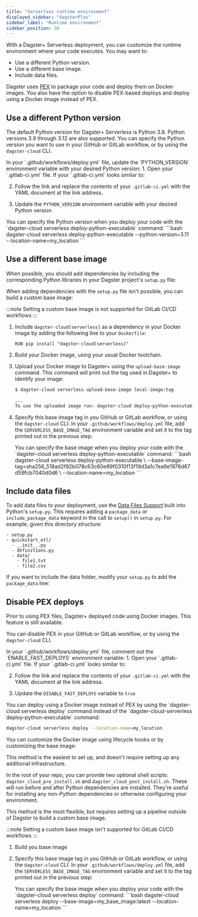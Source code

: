 ```yaml
---
title: "Serverless runtime environment"
displayed_sidebar: "dagsterPlus"
sidebar_label: "Runtime environment"
sidebar_position: 30
---
```


With a Dagster+ Serverless deployment, you can customize the runtime environment where your code executes. You may want to:
- Use a different Python version.
- Use a different base image.
- Include data files.

Dagster uses [PEX](https://docs.pex-tool.org/) to package your code and deploy them on Docker images. You also have the option to disable PEX-based deploys and deploy using a Docker image instead of PEX.


## Use a different Python version
The default Python version for Dagster+ Serverless is Python 3.8. Python versions 3.9 through 3.12 are also supported. You can specify the Python version you want to use in your GitHub or GitLab workflow, or by using the `dagster-cloud` CLI.

<Tabs groupId="method">
<TabItem value="GitHub" label="GitHub">
In your `.github/workflows/deploy.yml` file, update the `PYTHON_VERSION` environment variable with your desired Python version:
<CodeExample filePath="dagster-plus/deployment/serverless/runtime-environment/github_python_version.yaml" language="yaml" title="Updating the Python version in `deploy.yml`" />

</TabItem>
<TabItem value="GitLab" label="GitLab">
1. Open your `.gitlab-ci.yml` file. If your `.gitlab-ci.yml` looks similar to:
<CodeExample filePath="dagster-plus/deployment/serverless/runtime-environment/gitlab_template.yaml" language="yaml" />

2. Follow the link and replace the contents of your `.gitlab-ci.yml` with the YAML document at the link address.

3. Update the `PYTHON_VERSION` environment variable with your desired Python version

<CodeExample filePath="dagster-plus/deployment/serverless/runtime-environment/gitlab_python_version.yaml" language="yaml" title="Updating the Python version in `.gitlab-ci.yml`" />

</TabItem>
<TabItem value="CLI" label="CLI">
You can specify the Python version when you deploy your code with the `dagster-cloud serverless deploy-python-executable` command:
```bash
dagster-cloud serverless deploy-python-executable --python-version=3.11 --location-name=my_location
```
</TabItem>
</Tabs>


## Use a different base image
When possible, you should add dependencies by including the corresponding Python libraries in your Dagster project's `setup.py` file:
<CodeExample filePath="dagster-plus/deployment/serverless/runtime-environment/example_setup.py" language="Python" title="Example `setup.py`" />

When adding dependencies with the `setup.py` file isn't possible, you can build a custom base image:

:::note
Setting a custom base image is not supported for GitLab CI/CD workflows
:::

1. Include `dagster-cloud[serverless]` as a dependency in your Docker image by adding the following line to your `Dockerfile`:
    ```
    RUN pip install "dagster-cloud[serverless]"
    ```
2. Build your Docker image, using your usual Docker toolchain.
3. Upload your Docker image to Dagster+ using the `upload-base-image` command. This command will print out the tag used in Dagster+ to identify your image:
    ```bash
    $ dagster-cloud serverless upload-base-image local-image:tag

    ...
    To use the uploaded image run: dagster-cloud deploy-python-executable ... --base-image-tag=sha256_518ad2f92b078c63c60e89f0310f13f19d3a1c7ea9e1976d67d59fcb7040d0d6
    ```

4. Specify this base image tag in you GitHub or GitLab workflow, or using the `dagster-cloud` CLI:
    <Tabs groupId="method">
    <TabItem value="GitHub" label="GitHub">
    In your `.github/workflows/deploy.yml` file, add the `SERVERLESS_BASE_IMAGE_TAG` environment variable and set it to the tag printed out in the previous step:
    <CodeExample filePath="dagster-plus/deployment/serverless/runtime-environment/github_base_image.yaml" language="yaml" title="Setting a custom base image in `deploy.yml`" />

    </TabItem>
    <TabItem value="CLI" label="CLI">
    You can specify the base image when you deploy your code with the `dagster-cloud serverless deploy-python-executable` command:
    ```bash
    dagster-cloud serverless deploy-python-executable \
    --base-image-tag=sha256_518ad2f92b078c63c60e89f0310f13f19d3a1c7ea9e1976d67d59fcb7040d0d6 \
    --location-name=my_location
    ```
    </TabItem>
    </Tabs>

## Include data files
To add data files to your deployment, use the [Data Files Support](https://setuptools.pypa.io/en/latest/userguide/datafiles.html) built into Python's `setup.py`. This requires adding a `package_data` or `include_package_data` keyword in the call to `setup()` in `setup.py`. For example, given this directory structure:

```
- setup.py
- quickstart_etl/
  - __init__.py
  - definitions.py
  - data/
    - file1.txt
    - file2.csv
```

If you want to include the data folder, modify your `setup.py` to add the `package_data` line:
<CodeExample filePath="dagster-plus/deployment/serverless/runtime-environment/data_files_setup.py" language="Python" title="Loading data files in `setup.py`" />

## Disable PEX deploys
Prior to using PEX files, Dagster+ deployed code using Docker images. This feature is still available.

You can disable PEX in your GitHub or GitLab workflow, or by using the `dagster-cloud` CLI.

<Tabs groupId="method">
<TabItem value="GitHub" label="GitHub">
In your `.github/workflows/deploy.yml` file, comment out the `ENABLE_FAST_DEPLOYS` environment variable:
<CodeExample filePath="dagster-plus/deployment/serverless/runtime-environment/github_disable_pex.yaml" language="yaml" title="Disable PEX deploys in `deploy.yml`" />

</TabItem>
<TabItem value="GitLab" label="GitLab">
1. Open your `.gitlab-ci.yml` file. If your `.gitlab-ci.yml` looks similar to:
<CodeExample filePath="dagster-plus/deployment/serverless/runtime-environment/gitlab_template.yaml" language="yaml" />

2. Follow the link and replace the contents of your `.gitlab-ci.yml` with the YAML document at the link address.

3. Update the `DISABLE_FAST_DEPLOYS` variable to `true`

<CodeExample filePath="dagster-plus/deployment/serverless/runtime-environment/gitlab_disable_pex.yaml" language="yaml" title="Disable PEX deploys in `.gitlab-ci.yml`" />

</TabItem>
<TabItem value="CLI" label="CLI">
You can deploy using a Docker image instead of PEX by using the `dagster-cloud serverless deploy` command instead of the `dagster-cloud-serverless deploy-python-executable` command:

```bash
dagster-cloud serverless deploy --location-name=my_location
```
</TabItem>
</Tabs>

You can customize the Docker image using lifecycle hooks or by customizing the base image:

<Tabs groupId="method">
<TabItem value="lifecycle-hooks" label="Lifecycle hooks">
This method is the easiest to set up, and doesn't require setting up any additional infrastructure.

In the root of your repo, you can provide two optional shell scripts: `dagster_cloud_pre_install.sh` and `dagster_cloud_post_install.sh`. These will run before and after Python dependencies are installed. They're useful for installing any non-Python dependencies or otherwise configuring your environment.

</TabItem>
<TabItem value="base-image" label="Base image">
This method is the most flexible, but requires setting up a pipeline outside of Dagster to build a custom base image.

:::note
Setting a custom base image isn't supported for GitLab CI/CD workflows
:::

1. Build you base image
2. Specify this base image tag in you GitHub or GitLab workflow, or using the `dagster-cloud` CLI:
    <Tabs groupId="method">
    <TabItem value="GitHub" label="GitHub">
    In your `.github/workflows/deploy.yml` file, add the `SERVERLESS_BASE_IMAGE_TAG` environment variable and set it to the tag printed out in the previous step:
    <CodeExample filePath="dagster-plus/deployment/serverless/runtime-environment/github_no_pex_custom_base_image.yaml" language="yaml" title="Setting a custom base image in `deploy.yml`" />

    </TabItem>
    <TabItem value="CLI" label="CLI">
    You can specify the base image when you deploy your code with the `dagster-cloud serverless deploy` command:
    ```bash
    dagster-cloud serverless deploy --base-image=my_base_image:latest --location-name=my_location
    ```
    </TabItem>
    </Tabs>
</TabItem>

</Tabs>